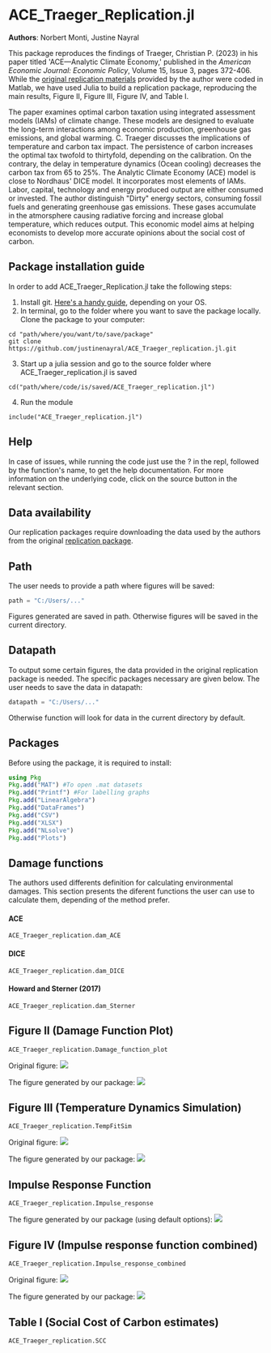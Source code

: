 # ACE\_Traeger\_Replication.jl

**Authors**: Norbert Monti, Justine Nayral


This package reproduces the findings of Traeger, Christian P. (2023) in his paper titled 'ACE—Analytic Climate Economy,' published in the *American Economic Journal: Economic Policy*, Volume 15, Issue 3, pages 372-406. While the [original replication materials](https://www.openicpsr.org/openicpsr/project/154141/version/V1/view) provided by the author were coded in Matlab, we have used Julia to build a replication package, reproducing the main results, Figure II, Figure III, Figure IV, and Table I.

The paper examines optimal carbon taxation using integrated assessment models (IAMs) of climate change. These models are designed to evaluate the long-term interactions among economic production, greenhouse gas emissions, and global warming. C. Traeger discusses the implications of temperature and carbon tax impact. The persistence of carbon increases the optimal tax twofold to thirtyfold, depending on the calibration. On the contrary, the delay in temperature dynamics (Ocean cooling) decreases the carbon tax from 65 to 25%. The Analytic Climate Economy (ACE) model is close to Nordhaus' DICE model. It incorporates most elements of IAMs. Labor, capital, technology and energy produced output are either consumed or invested. The author distinguish "Dirty" energy sectors, consuming fossil fuels and generating greenhouse gas emissions. These gases accumulate in the atmorsphere causing radiative forcing and increase global temperature, which reduces output. This economic model aims at helping economists to develop more accurate opinions about the social cost of carbon.

## Package installation guide

In order to add ACE\_Traeger\_Replication.jl take the following steps:

1. Install git. [Here's a handy guide](https://kinsta.com/knowledgebase/install-git/), depending on your OS.
2. In terminal, go to the folder where you want to save the package locally. Clone the package to your computer:

```
cd "path/where/you/want/to/save/package"
git clone https://github.com/justinenayral/ACE_Traeger_replication.jl.git
```
3. Start up a julia session and go to the source folder where ACE\_Traeger\_replication.jl is saved
```
cd("path/where/code/is/saved/ACE_Traeger_replication.jl")
```
4. Run the module
```
include("ACE_Traeger_replication.jl")
```

## Help
In case of issues, while running the code just use the ? in the repl, followed by the function's name, to get the help documentation.
For more information on the underlying code, click on the source button in the relevant section.

## Data availability
Our replication packages require downloading the data used by the authors from the original [replication package](https://www.openicpsr.org/openicpsr/project/154141/version/V1/view?flag=follow&pageSize=100&sortOrder=(?title)&sortAsc=true).

## Path
The user needs to provide a path where figures will be saved:
```julia
path = "C:/Users/..."
```
Figures generated are saved in path. Otherwise figures will be saved in the current directory.

## Datapath
To output some certain figures, the data provided in the original replication package is needed. The specific packages necessary are given below.
The user needs to save the data in datapath:
```julia
datapath = "C:/Users/..."
```

Otherwise function will look for data in the current directory by default.

## Packages
Before using the package, it is required to install:
```julia
using Pkg 
Pkg.add("MAT") #To open .mat datasets
Pkg.add("Printf") #For labelling graphs
Pkg.add("LinearAlgebra")
Pkg.add("DataFrames")
Pkg.add("CSV")
Pkg.add("XLSX")
Pkg.add("NLsolve")
Pkg.add("Plots")
```
## Damage functions
The authors used differents definition for calculating environmental damages. This section presents the diferent functions the user can use to calculate them, depending of the method prefer. 

#### ACE
```@docs
ACE_Traeger_replication.dam_ACE
```

#### DICE
```@docs
ACE_Traeger_replication.dam_DICE
```

#### Howard and Sterner (2017)
```@docs
ACE_Traeger_replication.dam_Sterner
```

## Figure II (Damage Function Plot)
```@docs
ACE_Traeger_replication.Damage_function_plot
```
Original figure: 
![](figure2or.png)

The figure generated by our package: 
![](figure2.png)


## Figure III (Temperature Dynamics Simulation)
```@docs
ACE_Traeger_replication.TempFitSim
```

Original figure: 
![](figure3or.png)

The figure generated by our package: 
![](figure3.png)


## Impulse Response Function
```@docs
ACE_Traeger_replication.Impulse_response
```

The figure generated by our package (using default options): 
![](ImpulseResponse_Temperature_100GtC_timestep_10.png) 

## Figure IV (Impulse response function combined)
```@docs
ACE_Traeger_replication.Impulse_response_combined
```

Original figure: 
![](figure4or.png)

The figure generated by our package: 
![](figure4.png)

## Table I (Social Cost of Carbon estimates)
```@docs
ACE_Traeger_replication.SCC
```
